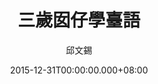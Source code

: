 ---
issue: 154
title: 三歲囡仔學臺語
author: 邱文錫
date: 2015-12-31T00:00:00.000+08:00
topic: 懷想
difficulty: 1
wikidata: Q98095516
wikidata_link: https://www.wikidata.org/wiki/Q98095516
author_wikidata_link: https://www.wikidata.org/wiki/Q98096294
author_wikidata: Q98096294
---